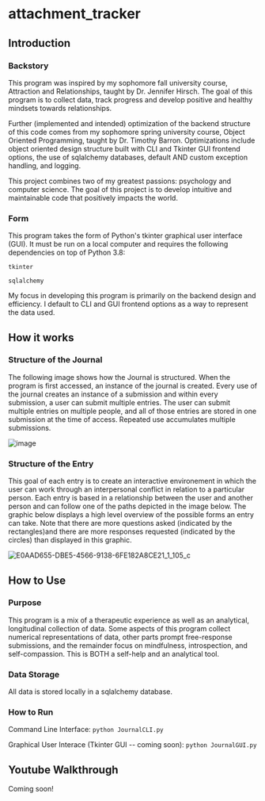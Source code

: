 # attachment_tracker

## Introduction

### Backstory
This program was inspired by my sophomore fall university course, Attraction and Relationships, taught by Dr. Jennifer Hirsch. The goal of this program is to collect data, track progress and develop positive and healthy mindsets towards relationships.


Further (implemented and intended) optimization of the backend structure of this code comes from my sophomore spring university course, Object Oriented Programming, taught by Dr. Timothy Barron. Optimizations include object oriented design structure built with CLI and Tkinter GUI frontend options, the use of sqlalchemy databases, default AND custom exception handling, and logging.

This project combines two of my greatest passions: psychology and computer science. The goal of this project is to develop intuitive and maintainable code that positively impacts the world.

### Form
This program takes the form of Python's tkinter graphical user interface (GUI). It must be run on a local computer and requires the following dependencies on top of Python 3.8:

``tkinter``

``sqlalchemy``

My focus in developing this program is primarily on the backend design and efficiency. I default to CLI and GUI frontend options as a way to represent the data used.

## How it works

### Structure of the Journal

The following image shows how the Journal is structured. When the program is first accessed, an instance of the journal is created. Every use of the journal creates an instance of a submission and within every submission, a user can submit multiple entries. The user can submit multiple entries on multiple people, and all of those entries are stored in one submission at the time of access. Repeated use accumulates multiple submissions.

![image](https://user-images.githubusercontent.com/54994003/120746321-cb10d480-c4b3-11eb-91d6-8a48b4a0a05c.png)


### Structure of the Entry

This goal of each entry is to create an interactive environement in which the user can work through an interpersonal conflict in relation to a particular person. Each entry is based in a relationship between the user and another person and can follow one of the paths depicted in the image below. The graphic below displays a high level overview of the possible forms an entry can take. Note that there are more questions asked (indicated by the rectangles)and there are more responses requested (indicated by the circles) than displayed in this graphic.

![E0AAD655-DBE5-4566-9138-6FE182A8CE21_1_105_c](https://user-images.githubusercontent.com/54994003/120726395-d4d31180-c48c-11eb-98ea-24adc02d6967.jpeg)


## How to Use

### Purpose

This program is a mix of a therapeutic experience as well as an analytical, longitudinal collection of data. Some aspects of this program collect numerical representations of data, other parts prompt free-response submissions, and the remainder focus on mindfulness, introspection, and self-compassion. This is BOTH a self-help and an analytical tool.

### Data Storage

All data is stored locally in a sqlalchemy database.

### How to Run

Command Line Interface: ``python JournalCLI.py``

Graphical User Interace (Tkinter GUI -- coming soon): ``python JournalGUI.py``

## Youtube Walkthrough

Coming soon!
